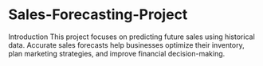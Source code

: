 # Sales-Forecasting-Project
Introduction
This project focuses on predicting future sales using historical data. Accurate sales forecasts help businesses optimize their inventory, plan marketing strategies, and improve financial decision-making.
